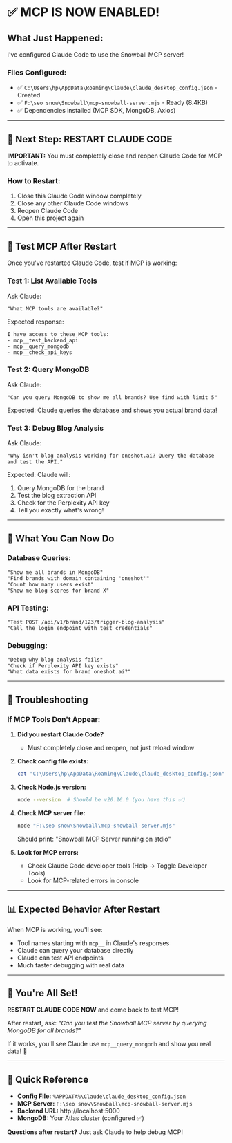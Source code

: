 # ✅ MCP IS NOW ENABLED!

## What Just Happened:

I've configured Claude Code to use the Snowball MCP server!

### Files Configured:
- ✅ `C:\Users\hp\AppData\Roaming\Claude\claude_desktop_config.json` - Created
- ✅ `F:\seo snow\Snowball\mcp-snowball-server.mjs` - Ready (8.4KB)
- ✅ Dependencies installed (MCP SDK, MongoDB, Axios)

---

## 🚀 Next Step: RESTART CLAUDE CODE

**IMPORTANT:** You must completely close and reopen Claude Code for MCP to activate.

### How to Restart:
1. Close this Claude Code window completely
2. Close any other Claude Code windows
3. Reopen Claude Code
4. Open this project again

---

## 🧪 Test MCP After Restart

Once you've restarted Claude Code, test if MCP is working:

### Test 1: List Available Tools
Ask Claude:
```
"What MCP tools are available?"
```

Expected response:
```
I have access to these MCP tools:
- mcp__test_backend_api
- mcp__query_mongodb
- mcp__check_api_keys
```

### Test 2: Query MongoDB
Ask Claude:
```
"Can you query MongoDB to show me all brands? Use find with limit 5"
```

Expected: Claude queries the database and shows you actual brand data!

### Test 3: Debug Blog Analysis
Ask Claude:
```
"Why isn't blog analysis working for oneshot.ai? Query the database and test the API."
```

Expected: Claude will:
1. Query MongoDB for the brand
2. Test the blog extraction API
3. Check for the Perplexity API key
4. Tell you exactly what's wrong!

---

## 🎯 What You Can Now Do

### Database Queries:
```
"Show me all brands in MongoDB"
"Find brands with domain containing 'oneshot'"
"Count how many users exist"
"Show me blog scores for brand X"
```

### API Testing:
```
"Test POST /api/v1/brand/123/trigger-blog-analysis"
"Call the login endpoint with test credentials"
```

### Debugging:
```
"Debug why blog analysis fails"
"Check if Perplexity API key exists"
"What data exists for brand oneshot.ai?"
```

---

## 🐛 Troubleshooting

### If MCP Tools Don't Appear:

1. **Did you restart Claude Code?**
   - Must completely close and reopen, not just reload window

2. **Check config file exists:**
   ```bash
   cat "C:\Users\hp\AppData\Roaming\Claude\claude_desktop_config.json"
   ```

3. **Check Node.js version:**
   ```bash
   node --version  # Should be v20.16.0 (you have this ✅)
   ```

4. **Check MCP server file:**
   ```bash
   node "F:\seo snow\Snowball\mcp-snowball-server.mjs"
   ```
   Should print: "Snowball MCP Server running on stdio"

5. **Look for MCP errors:**
   - Check Claude Code developer tools (Help → Toggle Developer Tools)
   - Look for MCP-related errors in console

---

## 📊 Expected Behavior After Restart

When MCP is working, you'll see:
- Tool names starting with `mcp__` in Claude's responses
- Claude can query your database directly
- Claude can test API endpoints
- Much faster debugging with real data

---

## 🎉 You're All Set!

**RESTART CLAUDE CODE NOW** and come back to test MCP!

After restart, ask: *"Can you test the Snowball MCP server by querying MongoDB for all brands?"*

If it works, you'll see Claude use `mcp__query_mongodb` and show you real data! 🚀

---

## 📝 Quick Reference

- **Config File:** `%APPDATA%\Claude\claude_desktop_config.json`
- **MCP Server:** `F:\seo snow\Snowball\mcp-snowball-server.mjs`
- **Backend URL:** http://localhost:5000
- **MongoDB:** Your Atlas cluster (configured ✅)

**Questions after restart?** Just ask Claude to help debug MCP!
